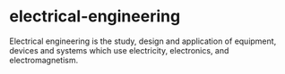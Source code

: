 # electrical-engineering
Electrical engineering is the study, design and application of equipment, devices and systems which use electricity, electronics, and electromagnetism.
